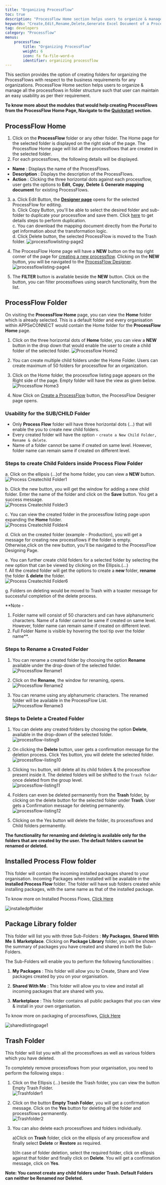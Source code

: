 ```yaml
---
title: "Organizing ProcessFlow"
toc: true
description: "ProcessFlow Home section helps users to organize & manage all the processflows in folder structure such that user can maintain an easy usability as per their requirement."
keywords: "Create,Edit,Rename,Delete,Generate Excel Document of a ProcessFlow,Create and Rename folders and its sub-folders,Trash Folder,Package Library Folder, Processflow Home, Processflow Folder, Installed ProcessFlow Folder"
tag: developers
category: "Processflow"
menus: 
    processflow:
        title: "Organizing ProcessFlow"
        weight: 6
        icon: fa fa-file-word-o
        identifier: organizing processflow
---
```


This section provides the option of creating folders for organizing the ProcessFlows with respect to the business 
requirements for any organizations. ProcessFlow Home section helps users to organize & manage all the processflows 
in folder structure such that user can maintain an easy usability as per their requirement. 

**To know more about the modules that would help creating ProcessFlows from the ProcessFlow Home Page, Navigate to the [Quickstart](/processflow/Quickstart-guide-to-processflow/) section.**

## ProcessFlow Home

1. Click on the **ProcessFlow** folder or any other folder. The Home page for the selected folder is displayed on the right side of the page. The Processflow Home page will list all the processflows that are created in the selected folder.  
2. For each processflows, the following details will be displayed.  
* **Name** : Displays the name of the ProcessFlows.  
* **Description** : Displays the description of the ProcessFlows.   
* **Action** : Clicking the three horizontal dots against each processflow, user gets the options to **Edit**, **Copy**, **Delete** & **Generate mapping document** for existing ProcessFlows.     

3. a. Click Edit Button, the **[Designer page](/processflow/components-of-processflow/)** opens for the selected ProcessFlow for editing.     
   b. Click Copy Button, you'll be able to select the desired folder and sub-folder to duplicate your processflow and save them. Click [here](/processflow/copy-processflow/) to get details steps to perform duplication.     
   c. You can download the mapping document directly from the Portal to get information about the transformation logic.     
   d. Click Delete button, the selected ProcessFlow is moved to the Trash folder.
![processflowlisting-page2](/staticfiles/processflow/media/processflowlisting-page2.png) 

4. The ProcessFlow Home page will have a **NEW** button on the top right corner of the page for [creating a new processflow](/getting%20started/create-your-first-processflow/). Clicking on the **NEW** button, 
   you will be navigated to the [ProcessFlow Designer](/processflow/components-of-processflow/).
![processflowlisting-page4](/staticfiles/processflow/media/processflowlisting-page3.png) 

5. The **FILTER** button is available beside the **NEW** button. Click on the button, you can filter processflows using search functionality, from the list.   


## ProcessFlow Folder

On visiting the **ProcessFlow Home** page, you can view the **Home** folder which is already selected. This 
is a default folder and every organisation within APPSeCONNECT would contain the 
Home folder for the **ProcessFlow Home** page.

1. Click on the three horizontal dots of **Home** folder, you can view a **NEW** button 
in the drop down that would enable the user to create a child folder of the selected folder.
![Processflow Home2](/staticfiles/processflow/media/processflow-home2.png)

2. You can create multiple child folders under the Home Folder. Users can create maximum
of 50 folders for processflow for an organization.
3. Click on the Home folder, the processflow listing page appears on the 
Right side of  the page. Empty folder will have the view as given below.
![Processflow Home3](/staticfiles/processflow/media/processflow-home1.png)
4. Now Click on [Create a ProcessFlow](/getting%20started/create-your-first-processflow/) button, the ProcessFlow Designer page opens.

### Usability for the SUB/CHILD Folder

* Only **Process Flow** folder will have three horizontal dots (...) that will enable the you to create new child folders.
* Every created folder will have the option - `create a New Child Folder, Rename & delete`. 
* Name of a folder cannot be same if created on same level. However, folder name can remain same if created on different level.

### Steps to create Child Folders inside Process Flow Folder

a.	Click on the ellipsis (...)of the home folder, you can view a **NEW** button.  
![Process Createchild Folder1](/staticfiles/processflow/media/processflow-createchild-folder1.png) 

b.	Click the new button, you will get the window for adding a new child folder. Enter the name of the folder and click on the **Save** button. You get a success message.  
![Process Createchild Folder3](/staticfiles/processflow/media/processflow-createchild-folder3.png)

c. You can view the created folder in the processflow listing page upon expanding the **Home** folder.  
![Process Createchild Folder4](/staticfiles/processflow/media/processflow-createchild-folder4.png) 

d.	Click on the created folder (example - Production), you will get a message for creating new processflows if the folder is empty. 
Otherwise,click on the new button, you'll be navigated to the ProcessFlow Designing Page.  

e.	You can further create child folders for a selected folder by selecting the new option that can be viewed by clicking on the Ellipsis.(...)  
f.	All the created folder will get the options to create a **new** folder, **rename** the folder & **delete** the folder.      
![Process Createchild Folder6](/staticfiles/processflow/media/processflow-createchild-folder6.png)    

g.	Folders on deleting would be moved to Trash with a toaster message for successful completion of the delete process.   


**Note - 
1) Folder name will consist of 50 characters and can have alphanumeric characters. 
Name of a folder cannot be same if created on same level. However, folder name can 
remain same if created on different level.  
2) Full Folder Name is visible by hovering the tool tip over the folder name**.

### Steps to Rename a Created Folder

1. You can rename a created folder by choosing the option **Rename** available under
the drop-down of the selected folder.  
![Processflow Rename1](/staticfiles/processflow/media/processflow-rename1.png)  

2. Click on the **Rename**, the window for renaming, opens.     
![Processflow Rename2](/staticfiles/processflow/media/processflow-rename2.png)

3. You can rename using any alphanumeric characters. The renamed folder will 
be available in the ProcessFlow List.    
![Processflow Rename3](/staticfiles/processflow/media/processflow-rename3.png)  


### Steps to Delete a Created Folder

1) You can delete any created folders by choosing the option **Delete**, available in the 
drop-down of the selected folder.  
![processflow-listing9](/staticfiles/processflow/media/processflow-folder-delete1.png)      

2) On clicking the **Delete** button, user gets a confirmation message for the deletion process. Click Yes button, you will delete the selected folder.  
![processflow-listing10](/staticfiles/processflow/media/processflow-folder-delete2.png)        

3) Clicking `Yes` button, will delete all its child folders & the processflow present inside it.
The deleted folders will be shifted to the `Trash folder` once deleted from the group level.  
![processflow-listing11](/staticfiles/processflow/media/processflow-folder-delete3.png)

4) Folders can even be deleted permanently from the **Trash** folder, by clicking on the delete button 
for the selected folder under **Trash**. User gets a Confirmation message for deleting permanently.  
![processflow-listing12](/staticfiles/processflow/media/processflow-folder-delete4.png)  

5) Clicking on the Yes button will delete the folder, its processflows and Child folders permanently.    

**The functionality for renaming and deleting is available only for the folders that are created by the user.
The default folders cannot be renamed or deleted.**

## Installed Process Flow folder

This folder will contain the incoming installed packages shared to your organisation. Incoming Packages when installed will be available in the **Installed Process Flow** folder.
The folder will have sub folders created while installing packages, with the same name as that of the installed package. 

To know more on Installed Process Flows, [Click Here](/processflow/processflow-package-installation/)

![installedpffolder](\staticfiles\processflow\media\installedprocessflow.png)

## Package Library folder

This folder will list you with three Sub-Folders : **My Packages**, **Shared With Me** & **Marketplace**. Clicking on **Package Library** folder, you will be shown the summary of packages you have created and shared in both the Sub-Folders.

The Sub-Folders will enable you to perform the following functionalities :

1) **My Packages** : This folder will allow you to Create, Share and View packages created by you on your organisation.

2) **Shared With Me** : This folder will allow you to view and install all incoming packages that are shared with you.

3) **Marketplace** : This folder contains all public packages that you can view & install in your own organisation.

To know more on packaging of processflows, [Click Here](/processflow/processflow-packaging-overview/)

![sharedlistingpage1](\staticfiles\processflow\media\packagelibraryfolder.png)

## Trash Folder 

This folder will list you with all the processflows as well as various folders which you have deleted.

To completely remove processflows from your organisation, you need to perform the following steps :
    
1) Click on the Ellipsis (...) beside the Trash folder, you  can view the button Empty Trash Folder.     
![Trashfolder1](/staticfiles/processflow/media/trashfolder1.png)   

2)	Click on the button **Empty Trash Folder**, you will get a confirmation message. Click on the **Yes** button for deleting all the folder and processflows permanently.  
 ![Trashfolder2](/staticfiles/processflow/media/trashfolder2.png)

3) You can also delete each processflows and folders individually.
 
   a)Click on **Trash** folder, click on the ellipsis of any processflow and finally select **Delete** or **Restore** as required.

   b)In case of folder deletion, select the required folder, click on ellipsis against that folder and finally click on **Delete**. You will get a confirmation message, click on **Yes**.

**Note: You cannot create any child folders under Trash. Default Folders can neither be Renamed nor Deleted.** 


